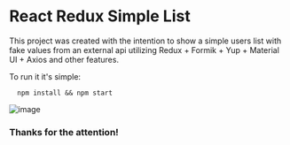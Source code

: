 # React Redux Simple List

This project was created with the intention to show a simple users list with fake values from an external api utilizing Redux + Formik + Yup + Material UI + Axios and other features.

To run it it's simple:
```shell
  npm install && npm start
```

![image](https://user-images.githubusercontent.com/14168382/151899499-c2dbf2dd-b5b3-4dc0-8c1a-e23b468718be.png)


### Thanks for the attention!
